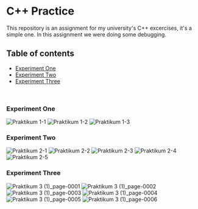 # C++ Practice
This repository is an assignment for my university's C++ excercises, it's a simple one. In this assignment we were doing some debugging.<br>

## Table of contents
<ul>
  <li><a href="#Praktikum1">Experiment One</a></li>
  <li><a href="#Praktikum2">Experiment Two</a></li>
  <li><a href="#Praktikum3">Experiment Three</a></li>
</ul>
<br>
<h3 id="Praktikum1">Experiment One</h3>

![Praktikum 1-1](https://user-images.githubusercontent.com/40969170/174214978-6803ce5a-e7dc-44f7-86ac-9790eeec5b31.jpg)
![Praktikum 1-2](https://user-images.githubusercontent.com/40969170/174214993-b5c6b9d5-6d0c-44c6-b5c1-9cdc4f5e6b32.jpg)
![Praktikum 1-3](https://user-images.githubusercontent.com/40969170/174215000-bed929a8-311e-4574-9447-ff84d8b02ff6.jpg)

<h3 id="Praktikum2">Experiment Two</h3>

![Praktikum 2-1](https://user-images.githubusercontent.com/40969170/176783942-c9b3cdca-b059-4441-a4c9-a4dec7c7b48c.jpg)
![Praktikum 2-2](https://user-images.githubusercontent.com/40969170/176783970-8d80f8db-ef6d-43b9-86d3-325d68cce38f.jpg)
![Praktikum 2-3](https://user-images.githubusercontent.com/40969170/176783996-097d2081-72ca-4e4c-bc8f-0db26c06926b.jpg)
![Praktikum 2-4](https://user-images.githubusercontent.com/40969170/176784029-ed78bee1-0ea3-494c-bcca-81036c268e19.jpg)
![Praktikum 2-5](https://user-images.githubusercontent.com/40969170/176784059-3dcd6b0f-d8b3-4c28-9a84-6f14f5bcca2f.jpg)

<h3 id="Praktikum3">Experiment Three</h3>

![Praktikum 3 (1)_page-0001](https://user-images.githubusercontent.com/40969170/177908279-1786ae13-729d-4499-bb3a-4cb2e4e4b5aa.jpg)
![Praktikum 3 (1)_page-0002](https://user-images.githubusercontent.com/40969170/177908400-74ec54c6-71a0-47a6-a984-0b2ff5368e1a.jpg)
![Praktikum 3 (1)_page-0003](https://user-images.githubusercontent.com/40969170/177908424-6230ee15-1c81-4d12-9ecb-6f97eb9c6e3d.jpg)
![Praktikum 3 (1)_page-0004](https://user-images.githubusercontent.com/40969170/177908436-ddcc32b8-995e-4f2e-8b0d-176daefb5e51.jpg)
![Praktikum 3 (1)_page-0005](https://user-images.githubusercontent.com/40969170/177908478-b6bd3b9c-b1e8-453b-9c52-e9421c62eb34.jpg)
![Praktikum 3 (1)_page-0006](https://user-images.githubusercontent.com/40969170/177908488-cad0b2a0-43bd-4c73-8683-e7c8906ea99c.jpg)

